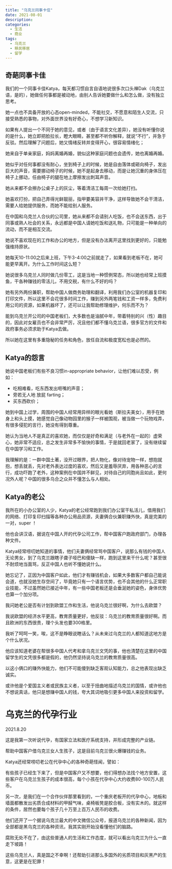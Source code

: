 ```yaml
---
title: "乌克兰同事卡佳"
date: 2021-08-01
description: 
categories:
  - 生活
  - 商业
tags:
  - 乌克兰
  - 移民移居
  - 留学
---
```



## 奇葩同事卡佳

我们的一个同事卡佳Katya，每天都习惯自言自语地说很多次口头禅Dak（乌克兰语，是的），她做任何事都是被动地，由别人告诉她要做什么和怎么做，没有独立思考。

她一点也不具备开放的心态open-minded，不能社交，不愿意和陌生人交流，只接受熟悉的事物，对外面世界没有好奇心，不想学习新知识。

如果有人提出一个不同于她的意见，或者（由于语言文化差异），她没有听懂你说的是什么，她立即把脸拉长，瞪大眼睛，甚至都不听你解释，就说“不行”，并急于反驳。然后理解了问题后，她又情绪反转并变得开心，很容易情绪化；

她来自于单亲家庭，妈妈离婚再婚，貌似这种家庭问题也会遗传，她也离婚再婚。

她似乎对任何事都没有耐心，坐到椅子上的时候，她是自由落体或砸向椅子，发出巨大的声音，需要挪动椅子的时候，她不是起身去移动，而是让她沉重的身体压在椅子上挪动，任由椅子的腿在地上摩擦发出刺耳声音。

她从来都不会擦办公桌子上的灰尘，等着清洁工每周一次给她打扫。

她喜欢打扮，把自己弄得光鲜靓丽，指甲要美容并干净，这样导致她不会干清洁，需要人给她提供服务，而她不能给别人服务。

在中国和乌克兰人合伙的公司里，她从来都不会请别人吃饭，也不会送东西，出于同事或熟人社会的关系，永远都是中国人请她吃饭和送礼物，只可能是一种单向的流动，而不是相互交流。

她说不喜欢现在的工作和办公的地方，但是没有办法离开这里找到更好的，只能勉强维持原状。

她每天10-11:00之后来上班，下午3-4:00之前就走了，如果看到老板不在，她可能更早离开。为什么工作时间这么短？

她说很多乌克兰人同时做几份零工，这是当地一种惯例常态，所以她也经常上班摸鱼，干各种赚钱的零活儿，不用交税，有什么不好的吗？

她有另外两份兼职，帮助中国人做商务助理和翻译，利用我们办公室的机器复印和打印文件，所以这里不会花很多时间工作，赚到另外两笔钱和工资一样多，免费利用公司的资源，如果机器坏了，还可以让我帮助修理维护，何乐而不为？

能到乌克兰开公司的中国老板们，大多数也是油腻中年，带着特别的兴（性）趣目的，因此对女雇员也不会非常严厉，况且他们都不懂乌克兰语，很多官方的文件和政府事务必须求助于Katya去做。

所以她在这里有多重隐秘的任务和角色，放任自流和极度宽松也是必然的。


## Katya的怨言

她说中国老板们有些不良习惯in-appropriate behavior，让他们难以忍受，例如：
- 吃相难看，吃东西发出咂嘴的声音；
- 旁若无人地 放屁 farting；
- 买东西砍价；

她到中国上过学，周围的中国人经常用异样的眼光看她（斯拉夫美女），用手在她身上和头上摸，她感觉自己像动物园里的猴子一样被围观，被当做一个玩物戏弄，有很多侵犯的言行，她没有得到尊重。

她认为当地人不是真正的喜欢她，而仅仅是好奇和满足（与老外在一起的）虚荣心，她非常不适应，总之发生非常多不愉快的事情，于是就回老家了，没有继续留在中国学习和工作。

我理解的是：一群中国土著，没开过眼界，把人物化，像对待宠物一样，想抱就抱，想丢就丢，先对老外表达过度的喜欢，然后又是羞辱厌弃，用各种恶心的言行，成功吓跑了老外，这种案例在中国并不鲜见，对待自己的同胞尚且如此，更何况外人呢？中国的很多乌合之众并不懂怎么与人相处。

## Katya的老公

我所在的小办公室的人少，Katya的老公经常跑到我们办公室干私活儿，借用我们的网络、打印复印扫描等各种办公用品资源，夫妻俩合伙兼职赚外快，真是完美的一对，super ！

他也会讲汉语，据说在中国人开的代孕公司工作，帮中国客户跑政府部门，办理各种文件。

Katya经常唠叨她知道的事情，他们夫妻俩经常骂中国客户，说那么有钱的中国人无论男女，到了乌克兰跟瞎子聋子哑巴和傻缺一样，跑到这里来干什么呢？甚至很不耐烦地当面骂，反正中国人也听不懂她说什么。

她忘记了，正因为中国客户如此，他们才有赚钱机会，如果大多数客户都自己能说会道，也就没她生存空间了，毕竟她只有一个语言优势，也不会其他的什么正常职业技能，不过虽然她已接近中年，有一些中国老板还是会垂涎她的姿色，身体优势也算一个加分项。

我问她老公是否有计划到欧盟工作和生活，他说乌克兰很好啊，为什么去欧盟？ 

我说欧盟的经济水平更高，教育质量更好，他反驳：乌克兰的教育质量很好啊。而且欧洲的东西很贵，理个头发也要300格里。 

我听了呵呵一笑，唉，这不是睁眼说瞎话么？从未来过乌克兰的人都知道这地方是个什么状况。

他应该知道老婆在帮很多中国人代考和拿乌克兰文凭的事，他也清楚在这里的中国留学生的文凭很多都是假的，他仍然坚持说乌克兰的教育质量很高。

以这小俩口的赚外快能力，他们不可能傻到缺乏客观认知能力，总之他表现出缺乏诚实。

或许他是个爱国主义者或民族主义者，以至于扭曲地描述乌克兰的国情，或许他也不想说真话，他只是想赚中国人的钱，夸大其词地吸引更多中国人来投资和留学。


# 乌克兰的代孕行业

2021.8.20 

这是我第一次听说代孕，有国家立法和医疗系统支持，并形成完整的产业链。

帮助中国客户借乌克兰女人生孩子，这是目前乌克兰很火爆赚钱的业务。

Katya还经常唠叨老公在代孕中心的各种奇葩怪闻，譬如：

有些孩子已经生下来了，但是中国客户又不想要，他们得想办法找个地方安置，这些客户在乌克兰生孩子的成本很高，每个小孩在代孕中心大约收费80-100万人民币。

另一次，是我们在一个合作伙伴那里看到的，一个重庆老板开的代孕中心，地板和墙面都散发出劣质合成材料的甲醛气味，桌椅板凳是胶合板，没有实木的。就这样的条件，居然也要每个孩子几十万至上百万人民币的收费。

他们还开了一个据说乌克兰最大的中文微信公众号，报道乌克兰的各种新闻，因为全部都是黑乌克兰的各种资讯，我其实刚开始没看懂他们的脑路。

腐败无处不在了，由这些普通人的生活和工作态度，就可以看出乌克兰为什么一直走下坡路！

这些乌克兰人，真是国之不幸啊！还帮助引进那么多国外的劣质项目和灰黑产的生意，这更是在犯罪！
